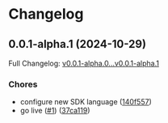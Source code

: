 # Changelog

## 0.0.1-alpha.1 (2024-10-29)

Full Changelog: [v0.0.1-alpha.0...v0.0.1-alpha.1](https://github.com/CZL-AI/czlai-go/compare/v0.0.1-alpha.0...v0.0.1-alpha.1)

### Chores

* configure new SDK language ([140f557](https://github.com/CZL-AI/czlai-go/commit/140f55793c0a97f6a32f678aa9f2143704b3c461))
* go live ([#1](https://github.com/CZL-AI/czlai-go/issues/1)) ([37ca119](https://github.com/CZL-AI/czlai-go/commit/37ca11907bdfdd3250cc6271bdfc69cfa00a6d73))

